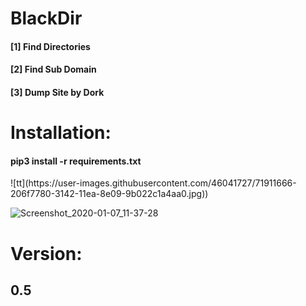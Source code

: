 # BlackDir
 <h4>[1] Find Directories<br></h4>
 <h4>[2] Find Sub Domain<br></h4>
  <h4>[3] Dump Site by Dork </h4>

# Installation:
<h4>pip3 install -r requirements.txt</h4>
![tt](https://user-images.githubusercontent.com/46041727/71911666-206f7780-3142-11ea-8e09-9b022c1a4aa0.jpg))

![Screenshot_2020-01-07_11-37-28](https://user-images.githubusercontent.com/46041727/71911758-4eed5280-3142-11ea-9db7-faddc43fc2f1.png)
# Version:
<b><h2>0.5</h2></b>
